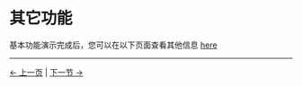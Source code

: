 # 其它功能

基本功能演示完成后，您可以在以下页面查看其他信息 [here](https://download-elephantrobotics.oss-cn-shenzhen.aliyuncs.com/software/mystudio/README/320/320-pi-myStudio%E4%BD%BF%E7%94%A8%E8%AF%B4%E6%98%8E-en%20.pdf)

---

[← 上一页](./3-flash_firmwares.md) | [下一节 →](../../5.2.3-myagv_UI/user_manual.md)